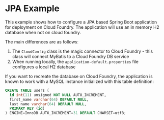 # JPA Example

This example shows how to configure a JPA based Spring Boot application for deployment on Cloud Foundry. The application will use an in memory H2 database when not on cloud foundry.

The main differences are as follows:

1. The `CloudConfig` class is the magic connector to Cloud Foundry - this class will connect MyBatis to a Cloud Foundry DB service
2. When running locally, the `application-default.properties` file configures a local H2 database

If you want to recreate the database on Cloud Foundry, the application is known to work with a MySQL instance initialized with this table definition:

```sql
CREATE TABLE users (
  id int(11) unsigned NOT NULL AUTO_INCREMENT,
  first_name varchar(64) DEFAULT NULL,
  last_name varchar(64) DEFAULT NULL,
  PRIMARY KEY (id)
) ENGINE=InnoDB AUTO_INCREMENT=31 DEFAULT CHARSET=utf8;
```

